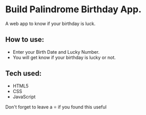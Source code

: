 # Build Palindrome Birthday App.
A web app to know if your  birthday is luck.
## How to use:
- Enter your Birth Date and Lucky Number.
- You will get know if your birthday is lucky or not.

## Tech used:
- HTML5
- CSS
- JavaScript

Don't forget to leave a ⭐ if you found this useful
